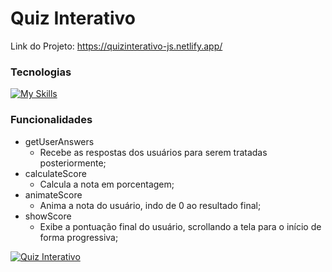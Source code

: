 # Quiz Interativo
Link do Projeto: https://quizinterativo-js.netlify.app/

### Tecnologias
[![My Skills](https://skillicons.dev/icons?i=bootstrap,js)](https://skillicons.dev)

### Funcionalidades

- getUserAnswers
	- Recebe as respostas dos usuários para serem tratadas posteriormente;
- calculateScore
	 - Calcula a nota em porcentagem;
- animateScore
	- Anima a nota do usuário, indo de 0 ao resultado final;
- showScore
	- Exibe a pontuação final do usuário, scrollando a tela para o início de forma progressiva;

[![Quiz Interativo](https://i.imgur.com/lS96Vmh.png "Quiz Interativo")](https://i.imgur.com/lS96Vmh.png "Quiz Interativo")
